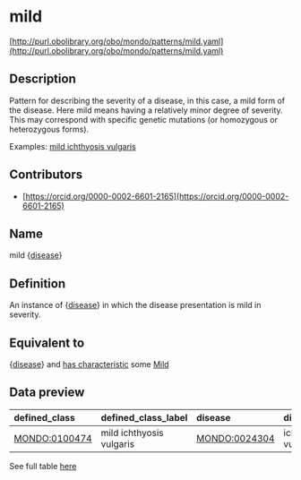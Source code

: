 # mild 

[http://purl.obolibrary.org/obo/mondo/patterns/mild.yaml](http://purl.obolibrary.org/obo/mondo/patterns/mild.yaml)
## Description 

Pattern for describing the severity of a disease, in this case, a mild form of the disease. Here mild means having a relatively minor degree of severity. This may correspond with specific genetic mutations (or homozygous or heterozygous forms).

Examples: [mild ichthyosis vulgaris](http://purl.obolibrary.org/obo/MONDO_0100474)
## Contributors 
* [https://orcid.org/0000-0002-6601-2165](https://orcid.org/0000-0002-6601-2165) 
## Name 

mild {[disease](http://purl.obolibrary.org/obo/MONDO_0000001)}

## Definition 

An instance of {[disease](http://purl.obolibrary.org/obo/MONDO_0000001)} in which the disease presentation is mild in severity.

## Equivalent to 

{[disease](http://purl.obolibrary.org/obo/MONDO_0000001)} and [has characteristic](http://purl.obolibrary.org/obo/RO_0000053) some [Mild](http://purl.obolibrary.org/obo/HP_0012825)

## Data preview 
| defined_class                                | defined_class_label      | disease                                      | disease_label       |
|:---------------------------------------------|:-------------------------|:---------------------------------------------|:--------------------|
| [MONDO:0100474](http://purl.obolibrary.org/obo/MONDO_0100474) | mild ichthyosis vulgaris | [MONDO:0024304](http://purl.obolibrary.org/obo/MONDO_0024304) | ichthyosis vulgaris |

See full table [here](https://github.com/monarch-initiative/mondo/blob/master/src/patterns/data/matches/mild.tsv) 
